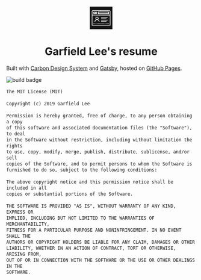 <p align="center">
  <a href="https://resume.550.moe">
    <img alt="Logo" src="src/images/icons8-resume_website.png" width="60" />
  </a>
</p>
<h1 align="center">
  Garfield Lee's resume
</h1>

Built with [Carbon Design System](https://www.carbondesignsystem.com/) and [Gatsby](https://www.gatsbyjs.org/), hosted on [GitHub Pages](https://pages.github.com/).

![build badge](https://img.shields.io/github/workflow/status/Garfield550/resume/Build%20resume%20site?label=Build&style=flat-square)

```text
The MIT License (MIT)

Copyright (c) 2019 Garfield Lee

Permission is hereby granted, free of charge, to any person obtaining a copy
of this software and associated documentation files (the "Software"), to deal
in the Software without restriction, including without limitation the rights
to use, copy, modify, merge, publish, distribute, sublicense, and/or sell
copies of the Software, and to permit persons to whom the Software is
furnished to do so, subject to the following conditions:

The above copyright notice and this permission notice shall be included in all
copies or substantial portions of the Software.

THE SOFTWARE IS PROVIDED "AS IS", WITHOUT WARRANTY OF ANY KIND, EXPRESS OR
IMPLIED, INCLUDING BUT NOT LIMITED TO THE WARRANTIES OF MERCHANTABILITY,
FITNESS FOR A PARTICULAR PURPOSE AND NONINFRINGEMENT. IN NO EVENT SHALL THE
AUTHORS OR COPYRIGHT HOLDERS BE LIABLE FOR ANY CLAIM, DAMAGES OR OTHER
LIABILITY, WHETHER IN AN ACTION OF CONTRACT, TORT OR OTHERWISE, ARISING FROM,
OUT OF OR IN CONNECTION WITH THE SOFTWARE OR THE USE OR OTHER DEALINGS IN THE
SOFTWARE.
```
